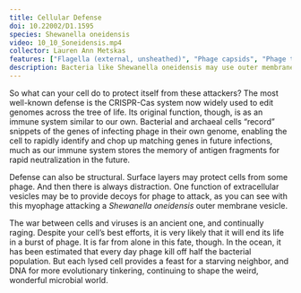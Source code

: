 ```yaml
---
title: Cellular Defense
doi: 10.22002/D1.1595
species: Shewanella oneidensis
video: 10_10_Soneidensis.mp4
collector: Lauren Ann Metskas
features: ["Flagella (external, unsheathed)", "Phage capsids", "Phage tail fibers", "Phage tails", "Vesicles (extracellular)"]
description: Bacteria like Shewanella oneidensis may use outer membrane vesicles as decoys to prevent infection by viruses like myophage
---
```


So what can your cell do to protect itself from these attackers? The most well-known defense is the CRISPR-Cas system now widely used to edit genomes across the tree of life. Its original function, though, is as an immune system similar to our own. Bacterial and archaeal cells “record” snippets of the genes of infecting phage in their own genome, enabling the cell to rapidly identify and chop up matching genes in future infections, much as our immune system stores the memory of antigen fragments for rapid neutralization in the future.

Defense can also be structural. Surface layers may protect cells from some phage. And then there is always distraction. One function of extracellular vesicles may be to provide decoys for phage to attack, as you can see with this myophage attacking a *Shewanella oneidensis* outer membrane vesicle.

The war between cells and viruses is an ancient one, and continually raging. Despite your cell’s best efforts, it is very likely that it will end its life in a burst of phage. It is far from alone in this fate, though. In the ocean, it has been estimated that every day phage kill off half the bacterial population. But each lysed cell provides a feast for a starving neighbor, and DNA for more evolutionary tinkering, continuing to shape the weird, wonderful microbial world.

